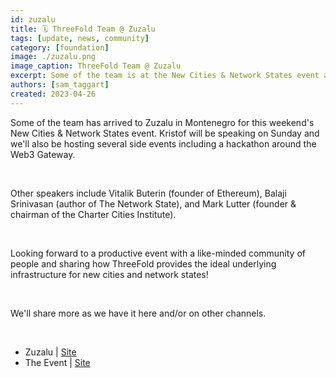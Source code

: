 ```yaml
---
id: zuzalu
title: 🗓 ThreeFold Team @ Zuzalu
tags: [update, news, community]
category: [foundation]
image: ./zuzalu.png
image_caption: ThreeFold Team @ Zuzalu
excerpt: Some of the team is at the New Cities & Network States event at Zuzalu, where Kristof will be speaking.
authors: [sam_taggart]
created: 2023-04-26
---
```


Some of the team has arrived to Zuzalu in Montenegro for this weekend's New Cities & Network States event. Kristof will be speaking on Sunday and we'll also be hosting several side events including a hackathon around the Web3 Gateway.

<br/>

Other speakers include Vitalik Buterin (founder of Ethereum), Balaji Srinivasan (author of The Network State), and Mark Lutter (founder & chairman of the Charter Cities Institute).

<br/>

Looking forward to a productive event with a like-minded community of people and sharing how ThreeFold provides the ideal underlying infrastructure for new cities and network states!

<br/>

We'll share more as we have it here and/or on other channels.

<br/>

- Zuzalu | [Site](https://zuzalu.city/)
- The Event | [Site](https://lu.ma/ae66qgco)